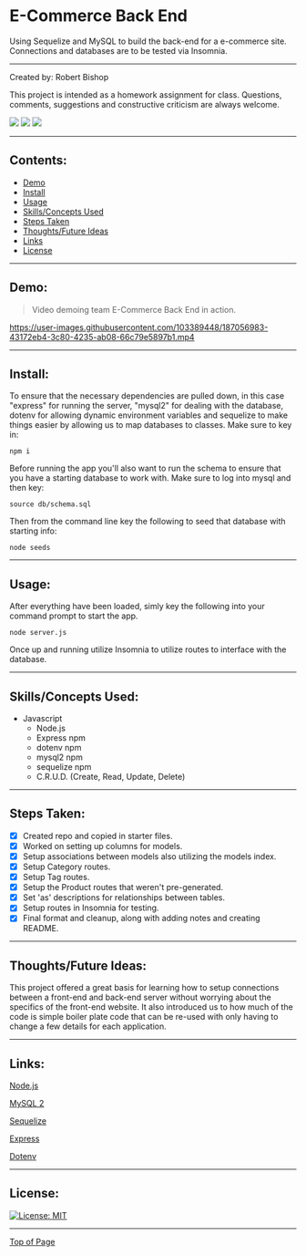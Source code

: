 # E-Commerce Back End

Using Sequelize and MySQL to build the back-end for a e-commerce site.  Connections and databases are to be tested via Insomnia.

---

Created by: Robert Bishop

This project is intended as a homework assignment for class.  Questions, comments, suggestions and constructive criticism are always welcome.

<a href="mailto: rbishop85@gmail.com"><img src="https://img.shields.io/badge/Gmail-D14836?style=for-the-badge&logo=gmail&logoColor=white"></a>
<a href="https://github.com/rbishop85" target="_blank"><img src="	https://img.shields.io/badge/GitHub-100000?style=for-the-badge&logo=github&logoColor=white"></a>
<a href="https://www.linkedin.com/in/robert-m-bishop/" target="_blank"><img src="https://img.shields.io/badge/LinkedIn-0077B5?style=for-the-badge&logo=linkedin&logoColor=white"></a>

---

## Contents:
* [Demo](#demo)
* [Install](#install)
* [Usage](#usage)
* [Skills/Concepts Used](#skillsconcepts-used)
* [Steps Taken](#steps-taken)
* [Thoughts/Future Ideas](#thoughtsfuture-ideas)
* [Links](#links)
* [License](#license)

---

## Demo:

> Video demoing team E-Commerce Back End in action.

https://user-images.githubusercontent.com/103389448/187056983-43172eb4-3c80-4235-ab08-66c79e5897b1.mp4

---

## Install:

To ensure that the necessary dependencies are pulled down, in this case "express" for running the server, "mysql2" for dealing with the database, dotenv for allowing dynamic environment variables and sequelize to make things easier by allowing us to map databases to classes.  Make sure to key in:
```
npm i
```

Before running the app you'll also want to run the schema to ensure that you have a starting database to work with.  Make sure to log into mysql and then key:
```
source db/schema.sql
```

Then from the command line key the following to seed that database with starting info:
```
node seeds
```

---

## Usage:

After everything have been loaded, simly key the following into your command prompt to start the app.
```
node server.js
```
Once up and running utilize Insomnia to utilize routes to interface with the database.

---

## Skills/Concepts Used:

* Javascript
  - Node.js
  - Express npm
  - dotenv npm
  - mysql2 npm
  - sequelize npm
  - C.R.U.D. (Create, Read, Update, Delete)

---

## Steps Taken:

- [x] Created repo and copied in starter files.
- [x] Worked on setting up columns for models.
- [x] Setup associations between models also utilizing the models index.
- [x] Setup Category routes.
- [x] Setup Tag routes.
- [x] Setup the Product routes that weren't pre-generated.
- [x] Set 'as' descriptions for relationships between tables.
- [x] Setup routes in Insomnia for testing.
- [x] Final format and cleanup, along with adding notes and creating README.

---

## Thoughts/Future Ideas:

This project offered a great basis for learning how to setup connections between a front-end and back-end server without worrying about the specifics of the front-end website.  It also introduced us to how much of the code is simple boiler plate code that can be re-used with only having to change a few details for each application.

---

## Links:

<a href="https://nodejs.org/en/" target="_blank">Node.js</a>

<a href="https://www.npmjs.com/package/mysql2" target="_blank">MySQL 2</a>

<a href="https://www.npmjs.com/package/sequelize" target="_blank">Sequelize</a>

<a href="https://www.npmjs.com/package/express" target="_blank">Express</a>

<a href="https://www.npmjs.com/package/dotenv" target="_blank">Dotenv</a>

---

## License:


[![License: MIT](https://img.shields.io/badge/License-MIT-yellow.svg)](https://opensource.org/licenses/MIT)

---

[Top of Page](#e-commerce-back-end)

